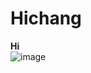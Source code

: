 # Hichang
<b> Hi </b>
<br>
![image](https://user-images.githubusercontent.com/110381053/190895680-9ac6727c-5a04-4e80-8795-2d1c45ef0cd6.png)

